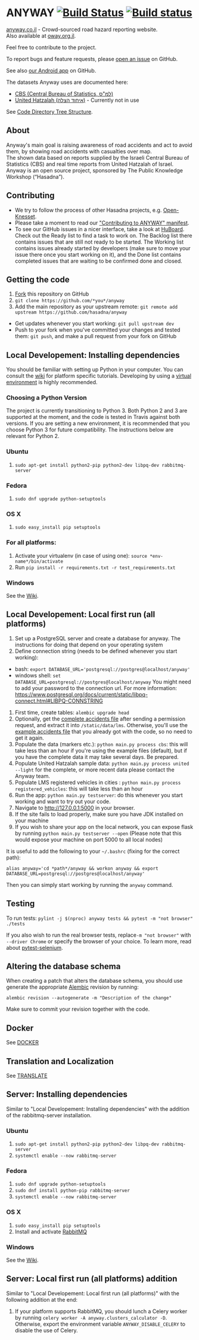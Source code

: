 ANYWAY [![Build Status](https://travis-ci.org/hasadna/anyway.png)](https://travis-ci.org/hasadna/anyway) [![Build status](https://ci.appveyor.com/api/projects/status/pg5qvt62y16bu4k5?svg=true)](https://ci.appveyor.com/project/r-darwish/anyway)
======

[anyway.co.il](https://www.anyway.co.il/) - Crowd-sourced road hazard reporting website.<br>
Also available at [oway.org.il](https://www.oway.org.il/).

Feel free to contribute to the project.

To report bugs and feature requests, please [open an issue](https://github.com/hasadna/anyway/issues) on GitHub.

See also [our Android app](https://github.com/hasadna/anywayAndroidApp) on GitHub.

The datasets Anyway uses are documented here:
* [CBS (Central Bureau of Statistics, למ"ס)](https://github.com/hasadna/anyway/blob/dev/docs/LMS.md)
* [United Hatzalah (איחוד הצלה)](https://github.com/hasadna/anyway/blob/dev/docs/UNITED.md) - Currently not in use

See [Code Directory Tree Structure](docs/CODE.md).

About
-----------------------
Anyway's main goal is raising awareness of road accidents and act to avoid them, by showing road accidents with casualties over map.<br>
The shown data based on reports supplied by the Israeli Central Bureau of Statistics (CBS) and real time reports from United Hatzalah of Israel.<br>
Anyway is an open source project, sponsored by The Public Knowledge Workshop (“Hasadna”).

Contributing
-----------------------
* We try to follow the process of other Hasadna projects, e.g. [Open-Knesset](https://oknesset-devel.readthedocs.org/en/latest/).
* Please take a moment to read our ["Contributing to ANYWAY" manifest](docs/CONTRIBUTING.md).
* To see our GitHub issues in a nicer interface, take a look at [HuBoard](https://huboard.com/hasadna/anyway). Check out the Ready list to find a task to work on. The Backlog list there contains issues that are still not ready to be started. The Working list contains issues already started by developers (make sure to move your issue there once you start working on it), and the Done list contains completed issues that are waiting to be confirmed done and closed.

## Getting the code
1. [Fork](https://github.com/hasadna/anyway/fork) this repository on GitHub
1. `git clone https://github.com/*you*/anyway`
1. Add the main repository as your upstream remote: `git remote add upstream https://github.com/hasadna/anyway`

* Get updates whenever you start working: `git pull upstream dev`
* Push to your fork when you've committed your changes and tested them: `git push`, and make a pull request from your fork on GitHub

## Local Developement: Installing dependencies

You should be familiar with setting up Python in your computer. You can consult the [wiki](https://github.com/hasadna/anyway/wiki/Setup) for
platform specific tutorials. Developing by using a [virtual
environment](https://www.youtube.com/watch?v=N5vscPTWKOk) is highly recommended.

### Choosing a Python Version
The project is currently transitioning to Python 3. Both Python 2 and 3 are supported at the moment, and the code is tested in Travis against both versions. If you are setting a new environment, it is recommended that you choose Python 3 for future compatibility. The instructions below are relevant for Python 2.

### Ubuntu
1. `sudo apt-get install python2-pip python2-dev libpq-dev rabbitmq-server`

### Fedora
1. `sudo dnf upgrade python-setuptools`

### OS X
1. `sudo easy_install pip setuptools`

### For all platforms:
1. Activate your virtualenv (in case of using one): `source *env-name*/bin/activate`
1. Run `pip install -r requirements.txt -r test_requirements.txt`

### Windows
See the [Wiki](https://github.com/hasadna/anyway/wiki/Setting-up-a-Python-development-environment-in-Windows).

## Local Developement: Local first run (all platforms)
1. Set up a PostgreSQL server and create a database for anyway. The instructions for doing that
   depend on your operating system
1. Define connection string (needs to be defined whenever you start working):
  * bash: `export DATABASE_URL='postgresql://postgres@localhost/anyway'`
  * windows shell: `set DATABASE_URL=postgresql://postgres@localhost/anyway`
  You might need to add your password to the connection url. For more information: https://www.postgresql.org/docs/current/static/libpq-connect.html#LIBPQ-CONNSTRING

1. First time, create tables: `alembic upgrade head`
1. Optionally, get the [complete accidents file](https://drive.google.com/file/d/0B4yX8HDe1VaTdWdPMXV5c2gycW8/view?usp=sharing) after sending a permission request, and extract it into `/static/data/lms`. Otherwise, you'll use the [example accidents file](https://drive.google.com/file/d/0B4yX8HDe1VaTSjNMUXYyeW4yQkk/view?usp=sharing) that you already got with the code, so no need to get it again.
1. Populate the data (markers etc.): `python main.py process cbs`: this will take less than an hour if
   you're using the example files (default), but if you have the complete data it may take several
   days. Be prepared.
1. Populate United Hatzalah sample data: `python main.py process united --light` for the complete,
   or more recent data please contact the Anyway team.
1. Populate LMS registered vehicles in cities : `python main.py process registered_vehicles`: this will take less than an hour
1. Run the app: `python main.py testserver`: do this whenever you start working and want to try out your code.
1. Navigate to http://127.0.0.1:5000 in your browser.
1. If the site fails to load properly, make sure you have JDK installed on your machine
1. If you wish to share your app on the local network, you can expose flask by running `python
    main.py testserver --open` (Please note that this would expose your machine on port 5000 to all
    local nodes)

It is useful to add the following to your `~/.bashrc` (fixing for the correct path):

    alias anyway='cd *path*/anyway && workon anyway && export DATABASE_URL=postgresql://postgres@localhost/anyway'

Then you can simply start working by running the `anyway` command.

## Testing
To run tests: `pylint -j $(nproc) anyway tests && pytest -m "not browser" ./tests`

If you also wish to run the real browser tests, replace`-m "not browser"` with `--driver Chrome` or specify the browser of your choice. To learn more, read about [pytest-selenium](http://pytest-selenium.readthedocs.io/en/latest/user_guide.html#specifying-a-browser).

## Altering the database schema
When creating a patch that alters the database schema, you should use generate the appropriate
[Alembic](http://alembic.zzzcomputing.com/en/latest/index.html) revision by running:

``` shell
alembic revision --autogenerate -m "Description of the change"
```

Make sure to commit your revision together with the code.

## Docker
See [DOCKER](docs/DOCKER.md)

## Translation and Localization
See [TRANSLATE](docs/TRANSLATE.md)

## Server: Installing dependencies
Similar to "Local Developement: Installing dependencies" with the addition of the rabbitmq-server installation.

### Ubuntu
1. `sudo apt-get install python2-pip python2-dev libpq-dev rabbitmq-server`
1. `systemctl enable --now rabbitmq-server`

### Fedora
1. `sudo dnf upgrade python-setuptools`
1. `sudo dnf install python-pip rabbitmq-server`
1. `systemctl enable --now rabbitmq-server`

### OS X
1. `sudo easy_install pip setuptools`
1. Install and activate [RabbitMQ](https://www.rabbitmq.com/install-standalone-mac.html)

### Windows
See the [Wiki](https://github.com/hasadna/anyway/wiki/Setting-up-a-Python-development-environment-in-Windows).

## Server: Local first run (all platforms) addition

Similar to "Local Developement: Local first run (all platforms)" with the following addition at the end:
1. If your platform supports RabbitMQ, you should lunch a Celery worker by running `celery worker -A anyway.clusters_calculator -D`. Otherwise, export the environment variable `ANYWAY_DISABLE_CELERY` to disable the use of Celery.

